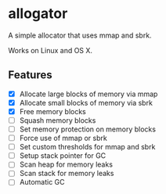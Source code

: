 # allogator
A simple allocator that uses mmap and sbrk.

Works on Linux and OS X.

## Features
- [x] Allocate large blocks of memory via mmap
- [x] Allocate small blocks of memory via sbrk
- [x] Free memory blocks
- [ ] Squash memory blocks
- [ ] Set memory protection on memory blocks
- [ ] Force use of mmap or sbrk
- [ ] Set custom thresholds for mmap and sbrk
- [ ] Setup stack pointer for GC
- [ ] Scan heap for memory leaks
- [ ] Scan stack for memory leaks
- [ ] Automatic GC